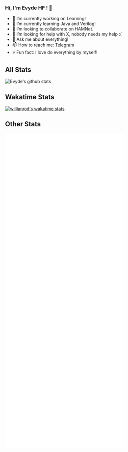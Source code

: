 ### Hi, I'm Evyde HF ! 👋

- 🔭 I’m currently working on Learning!
- 🌱 I’m currently learning Java and Verilog!
- 👯 I’m looking to collaborate on HAMNet.
- 🤔 I’m looking for help with X, nobody needs my help :(
- 💬 Ask me about everything!
- 📫 How to reach me: [Telegram](https://t.me/Evyde)
- ⚡ Fun fact: I love do everything by myself!

## All Stats
![Evyde's github stats](https://github-readme-stats.vercel.app/api?username=Evyde)

## Wakatime Stats

[![willianrod's wakatime stats](https://github-readme-stats.vercel.app/api/wakatime?username=Evyde&layout=compact)](https://github.com/anuraghazra/github-readme-stats)

## Other Stats

![Metrics](https://github.com/Evyde/Evyde/blob/main/github-metrics.svg)
